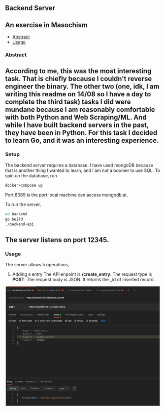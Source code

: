 ## Backend Server
An exercise in Masochism
-------------------------
- [Abstract](#abstract)
- [Usage](#setup)

### Abstract
According to me, this was the most interesting task. That is chiefly because I couldn't reverse engineer the binary. The other two (one, idk, I am writing this readme on 14/08 so I have a day to complete the third task) tasks I did were mundane because I am reasonably comfortable with both Python and Web Scraping/ML. And while I have built backend servers in the past, they have been in Python. For this task I decided to learn Go, and it was an interesting experience.
-------------------------
### Setup
The backend server requires a database. I have used mongoDB because that is another thing I wanted to learn, and I am not a boomer to use SQL. To spin up the database, run
```bash
docker-compose up
```

Port 8069 is the port local machine can access mongodb at. 

To run the server, 
```bash
cd backend
go build 
./backend-api
```
The server listens on port 12345.
-------------------------
### Usage
The server allows 5 operations, 
1. Adding a entry
The API enpoint is **/create_entry**. The request type is **POST**.
The request body is JSON.
It returns the _id of inserted record.
<p align="center"><img src="images/add-postman.png" width="500"></p>


